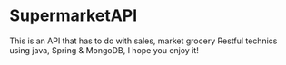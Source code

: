 # SupermarketAPI
This is an API that has to do with sales, market grocery Restful technics using java, Spring &amp; MongoDB, I hope you enjoy it!
